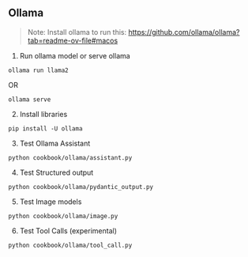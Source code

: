 ## Ollama

> Note: Install ollama to run this: https://github.com/ollama/ollama?tab=readme-ov-file#macos

1. Run ollama model or serve ollama

```shell
ollama run llama2
```

OR

```shell
ollama serve
```

2. Install libraries

```shell
pip install -U ollama
```

3. Test Ollama Assistant

```shell
python cookbook/ollama/assistant.py
```

4. Test Structured output

```shell
python cookbook/ollama/pydantic_output.py
```

5. Test Image models

```shell
python cookbook/ollama/image.py
```

6. Test Tool Calls (experimental)

```shell
python cookbook/ollama/tool_call.py
```
